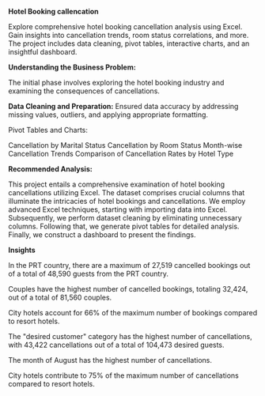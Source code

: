 **Hotel Booking callencation**

Explore comprehensive hotel booking cancellation analysis using Excel. Gain insights into cancellation trends, room status correlations, and more. The project includes data cleaning, pivot tables, interactive charts, and an insightful dashboard.

**Understanding the Business Problem:**

The initial phase involves exploring the hotel booking industry and examining the consequences of cancellations.

**Data Cleaning and Preparation:**
Ensured data accuracy by addressing missing values, outliers, and applying appropriate formatting.


Pivot Tables and Charts:

Cancellation by Marital Status
Cancellation by Room Status
Month-wise Cancellation Trends
Comparison of Cancellation Rates by Hotel Type

**Recommended Analysis:**

This project entails a comprehensive examination of hotel booking cancellations utilizing Excel. The dataset comprises crucial columns that illuminate the intricacies of hotel bookings and cancellations. We employ advanced Excel techniques, starting with importing data into Excel. Subsequently, we perform dataset cleaning by eliminating unnecessary columns. Following that, we generate pivot tables for detailed analysis. Finally, we construct a dashboard to present the findings.

**Insights**

In the PRT country, there are a maximum of 27,519 cancelled bookings out of a total of 48,590 guests from the PRT country.

Couples have the highest number of cancelled bookings, totaling 32,424, out of a total of 81,560 couples.

City hotels account for 66% of the maximum number of bookings compared to resort hotels.

The "desired customer" category has the highest number of cancellations, with 43,422 cancellations out of a total of 104,473 desired guests.

The month of August has the highest number of cancellations.

City hotels contribute to 75% of the maximum number of cancellations compared to resort hotels.
